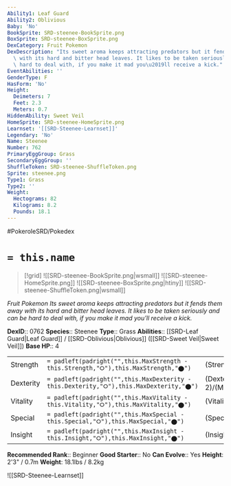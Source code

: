 ```yaml
---
Ability1: Leaf Guard
Ability2: Oblivious
Baby: 'No'
BookSprite: SRD-steenee-BookSprite.png
BoxSprite: SRD-steenee-BoxSprite.png
DexCategory: Fruit Pokemon
DexDescription: "Its sweet aroma keeps attracting predators but it fends them away\
  \ with its hard and bitter head leaves. It likes to be taken seriously and can be\
  \ hard to deal with, if you make it mad you\u2019ll receive a kick."
EventAbilities: ''
GenderType: F
HasForm: 'No'
Height:
  Deimeters: 7
  Feet: 2.3
  Meters: 0.7
HiddenAbility: Sweet Veil
HomeSprite: SRD-steenee-HomeSprite.png
Learnset: '[[SRD-Steenee-Learnset]]'
Legendary: 'No'
Name: Steenee
Number: 762
PrimaryEggGroup: Grass
SecondaryEggGroup: ''
ShuffleToken: SRD-steenee-ShuffleToken.png
Sprite: steenee.png
Type1: Grass
Type2: ''
Weight:
  Hectograms: 82
  Kilograms: 8.2
  Pounds: 18.1
---
```


#PokeroleSRD/Pokedex

# `= this.name`

> [!grid]
> ![[SRD-steenee-BookSprite.png|wsmall]]
> ![[SRD-steenee-HomeSprite.png]]
> ![[SRD-steenee-BoxSprite.png|htiny]]
> ![[SRD-steenee-ShuffleToken.png|wsmall]]


*Fruit Pokemon*
*Its sweet aroma keeps attracting predators but it fends them away with its hard and bitter head leaves. It likes to be taken seriously and can be hard to deal with, if you make it mad you’ll receive a kick.*

**DexID**:: 0762
**Species**:: Steenee
**Type**:: Grass
**Abilities**:: [[SRD-Leaf Guard|Leaf Guard]] / [[SRD-Oblivious|Oblivious]] ([[SRD-Sweet Veil|Sweet Veil]])
**Base HP**:: 4

|           |                                                                                        |                                          |
| --------- | -------------------------------------------------------------------------------------- | ---------------------------------------- |
| Strength  | `= padleft(padright("",this.MaxStrength - this.Strength,"⭘"),this.MaxStrength,"⬤")`    | (Strength::1)/(MaxStrength::3)   |
| Dexterity | `= padleft(padright("",this.MaxDexterity - this.Dexterity,"⭘"),this.MaxDexterity,"⬤")` | (Dexterity:: 2)/(MaxDexterity::4) |
| Vitality  | `= padleft(padright("",this.MaxVitality - this.Vitality,"⭘"),this.MaxVitality,"⬤")`    | (Vitality::2)/(MaxVitality::4)   |
| Special   | `= padleft(padright("",this.MaxSpecial - this.Special,"⭘"),this.MaxSpecial,"⬤")`       | (Special::1)/(MaxSpecial::3)     |
| Insight   | `= padleft(padright("",this.MaxInsight - this.Insight,"⭘"),this.MaxInsight,"⬤")`       | (Insight::2)/(MaxInsight::4)     |


**Recommended Rank**:: Beginner
**Good Starter**:: No
**Can Evolve**:: Yes
**Height**: 2'3" / 0.7m
**Weight**: 18.1lbs / 8.2kg

![[SRD-Steenee-Learnset]]